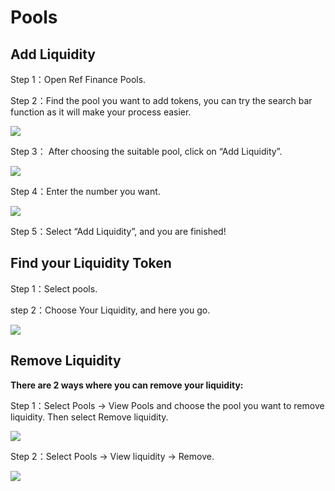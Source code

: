 # Pools

## Add Liquidity

Step 1：Open Ref Finance Pools.

Step 2：Find the pool you want to add tokens, you can try the search bar function as it will make your process easier.

![](https://miro.medium.com/max/1400/0*EYnSZVsb0CmdFpvo.jpg)

Step 3： After choosing the suitable pool, click on “Add Liquidity”.

![](https://miro.medium.com/max/1400/0*UEpt8igAEQT3506P.jpg)

Step 4：Enter the number you want.

![](https://miro.medium.com/max/1400/0*vwvIcDOpZvLExuKC.jpg)

Step 5：Select “Add Liquidity”, and you are finished!

## Find your Liquidity Token <a id="f614"></a>

Step 1：Select pools.

step 2：Choose Your Liquidity, and here you go.

![](https://miro.medium.com/max/1400/0*wQp9U48stV9WNx7t.jpg)

## Remove Liquidity <a id="f714"></a>

**There are 2 ways where you can remove your liquidity:**

Step 1：Select Pools → View Pools and choose the pool you want to remove liquidity. Then select Remove liquidity.

![](https://miro.medium.com/max/1400/0*K8vQ2mdBRt56FK44.jpg)

Step 2：Select Pools → View liquidity → Remove.

![](https://miro.medium.com/max/1400/0*SOOZEIkWvgtPoZ9U.jpg)

